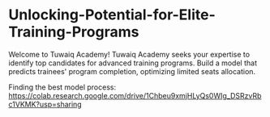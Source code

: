 # Unlocking-Potential-for-Elite-Training-Programs
Welcome to Tuwaiq Academy! Tuwaiq Academy seeks your expertise to identify top candidates for advanced training programs. Build a model that predicts trainees' program completion, optimizing limited seats allocation.

Finding the best model process: https://colab.research.google.com/drive/1Chbeu9xmjHLyQs0WIg_DSRzvRbc1VKMK?usp=sharing
